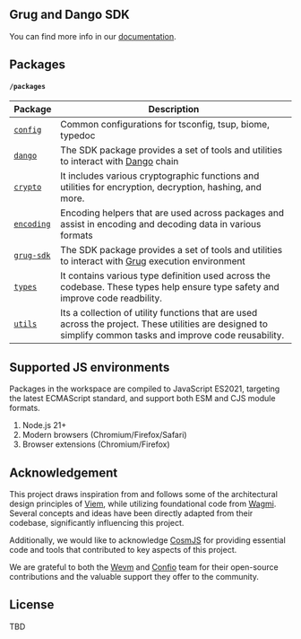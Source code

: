 ## Grug and Dango SDK

You can find more info in our [documentation](https://grug-sdk.pages.dev/).

## Packages

#### `/packages`

| Package                       | Description                                                                                                                                                 |
| ----------------------------- | ----------------------------------------------------------------------------------------------------------------------------------------------------------- |
| [`config`](./config)          | Common configurations for tsconfig, tsup, biome, typedoc                                                                                                    |
| [`dango`](./dango/)           | The SDK package provides a set of tools and utilities to interact with [Dango] chain                                                                        |
| [`crypto`](./grug/crypto)     | It includes various cryptographic functions and utilities for encryption, decryption, hashing, and more.                                                    |
| [`encoding`](./grug/encoding) | Encoding helpers that are used across packages and assist in encoding and decoding data in various formats                                                  |
| [`grug-sdk`](./grug)          | The SDK package provides a set of tools and utilities to interact with [Grug] execution environment                                                         |
| [`types`](./grug/types)       | It contains various type definition used across the codebase. These types help ensure type safety and improve code readbility.                              |
| [`utils`](./grug/utils)       | Its a collection of utility functions that are used across the project. These utilities are designed to simplify common tasks and improve code reusability. |


## Supported JS environments

Packages in the workspace are compiled to JavaScript ES2021, targeting the latest ECMAScript standard, and support both ESM and CJS module formats.

1. Node.js 21+
2. Modern browsers (Chromium/Firefox/Safari)
3. Browser extensions (Chromium/Firefox)

## Acknowledgement

This project draws inspiration from and follows some of the architectural design principles of [Viem], while utilizing foundational code from [Wagmi]. Several concepts and ideas have been directly adapted from their codebase, significantly influencing this project.

Additionally, we would like to acknowledge [CosmJS] for providing essential code and tools that contributed to key aspects of this project.

We are grateful to both the [Wevm] and [Confio] team for their open-source contributions and the valuable support they offer to the community.

## License

TBD

[Grug]: https://grug.build/
[Dango]: ../dango
[Wevm]: https://wevm.dev/
[Wagmi]: https://github.com/wevm/wagmi
[Viem]: https://github.com/wevm/viem
[CosmJS]: https://github.com/cosmos/cosmjs
[Confio]: https://confio.gmbh/
